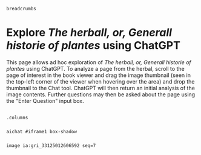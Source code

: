 <style>
  iframe { height: calc(100dvh - 300px); }
</style>

`breadcrumbs`

# Explore *The herball, or, Generall historie of plantes* using ChatGPT

This page allows ad hoc exploration of *The herball, or, Generall historie of plantes* using ChatGPT.  To analyze a page from the herbal, scroll to the page of interest in the book viewer and drag the image thumbnail (seen in the top-left corner of the viewer when hovering over the area) and drop the thumbnail to the Chat tool.  ChatGPT will then return an initial analysis of the image contents.  Further questions may then be asked about the page using the "Enter Question" input box.

##
`.columns`

###

`aichat #iframe1 box-shadow`

###

`image ia:gri_33125012606592 seq=7`
